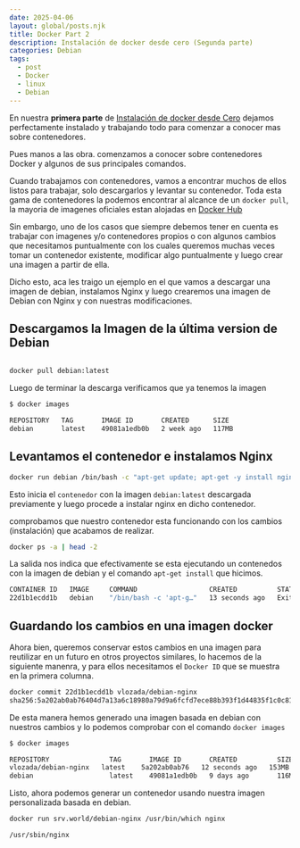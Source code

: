 ```yaml
---
date: 2025-04-06
layout: global/posts.njk
title: Docker Part 2
description: Instalación de docker desde cero (Segunda parte) 
categories: Debian
tags: 
  - post
  - Docker
  - linux
  - Debian
---
```


En nuestra **primera parte** de [Instalación de docker desde Cero](/blog/docker-primera-parte/) dejamos perfectamente instalado y trabajando todo para comenzar a conocer mas sobre contenedores.

Pues manos a las obra. comenzamos a conocer sobre contenedores Docker y algunos de sus principales comandos.

Cuando trabajamos con contenedores, vamos a encontrar muchos de ellos listos para trabajar, solo descargarlos y levantar su contenedor. Toda esta gama de contenedores la podemos encontrar al alcance de un `docker pull`, la mayoria de imagenes oficiales estan alojadas en [Docker Hub](https://hub.docker.com/)

Sin embargo, uno de los casos que siempre debemos tener en cuenta es trabajar con imagenes y/o contenedores propios o con algunos cambios que necesitamos puntualmente con los cuales queremos muchas veces tomar un contenedor existente, modificar algo puntualmente y luego crear una imagen a partir de ella.

Dicho esto, aca les traigo un ejemplo en el que vamos a descargar una imagen de debian, instalamos Nginx y luego crearemos una imagen de Debian con Nginx y con nuestras modificaciones.

## Descargamos la Imagen de la última version de Debian

```bash

docker pull debian:latest
```

Luego de terminar la descarga verificamos que ya tenemos la imagen

```bash
$ docker images

REPOSITORY   TAG       IMAGE ID       CREATED      SIZE
debian       latest    49081a1edb0b   2 week ago   117MB

```

## Levantamos el contenedor e instalamos Nginx

```bash
docker run debian /bin/bash -c "apt-get update; apt-get -y install nginx"
```

Esto inicia el `contenedor` con la imagen  `debian:latest` descargada previamente y luego procede a instalar nginx en dicho contenedor.

comprobamos que nuestro contenedor esta funcionando con los cambios (instalación) que acabamos de realizar.

```bash
docker ps -a | head -2  
```

La salida nos indica que efectivamente se esta ejecutando un contenedos con la imagen de debian y el comando `apt-get install` que hicimos.

```bash
CONTAINER ID   IMAGE     COMMAND                  CREATED          STATUS                       PORTS     NAMES
22d1b1ecdd1b   debian    "/bin/bash -c 'apt-g…"   13 seconds ago   Exited (0) 1 second ago                sharp_wilbur
```

## Guardando los cambios en una imagen docker

Ahora bien, queremos conservar estos cambios en una imagen para reutilizar en un futuro en otros proyectos similares, lo hacemos de la siguiente manenra, y para ellos necesitamos el `Docker ID` que se muestra en la primera columna.

```bash
docker commit 22d1b1ecdd1b vlozada/debian-nginx
sha256:5a202ab0ab76404d7a13a6c18980a79d9a6fcfd7ece88b393f1d44835f1c0c81

```

De esta manera hemos generado una imagen basada en debian con nuestros cambios y lo podemos comprobar con el comando `docker images`

```bash
$ docker images

REPOSITORY               TAG       IMAGE ID       CREATED          SIZE
vlozada/debian-nginx   latest    5a202ab0ab76   12 seconds ago   153MB
debian                   latest    49081a1edb0b   9 days ago       116MB


```

Listo, ahora podemos generar un contenedor usando nuestra imagen personalizada basada en debian.

```bash
docker run srv.world/debian-nginx /usr/bin/which nginx

/usr/sbin/nginx 
```
